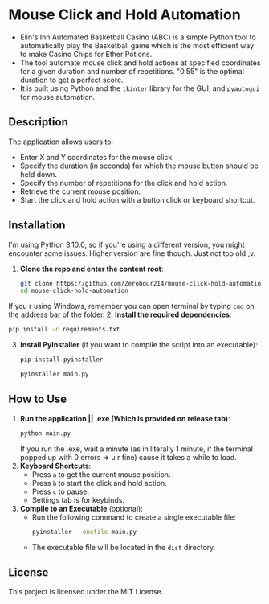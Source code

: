 # Mouse Click and Hold Automation
 
* Elin's Inn Automated Basketball Casino (ABC) is a simple Python tool to automatically play the Basketball game which is the most efficient way to make Casino Chips for Ether Potions. 
* The tool automate mouse click and hold actions at specified coordinates for a given duration and number of repetitions. "0.55" is the optimal duration to get a perfect score.
* It is built using Python and the `tkinter` library for the GUI, and `pyautogui` for mouse automation.

## Description

The application allows users to:
- Enter X and Y coordinates for the mouse click.
- Specify the duration (in seconds) for which the mouse button should be held down.
- Specify the number of repetitions for the click and hold action.
- Retrieve the current mouse position.
- Start the click and hold action with a button click or keyboard shortcut.

## Installation
I'm using Python 3.10.0, so if you're using a different version, you might encounter some issues. Higher version are fine though. Just not too old ;v.
1. **Clone the repo and enter the content root**:
   ```sh
   git clone https://github.com/Zerohour214/mouse-click-hold-automation.git
   cd mouse-click-hold-automation
   ```
If you r using Windows, remember you can open terminal by typing `cmd` on the address bar of the folder.
2. **Install the required dependencies**:
   ```sh
   pip install -r requirements.txt
   ```

3. **Install PyInstaller** (if you want to compile the script into an executable):
   ```sh
   pip install pyinstaller
   ```
   ```sh
   pyinstaller main.py   
   ```

## How to Use

1. **Run the application || .exe (Which is provided on release tab)**:
   ```sh
   python main.py
   ```
   If you run the .exe, wait a minute (as in literally 1 minute, if the terminal popped up with 0 errors => u r fine) cause it takes a while to load.
2. **Keyboard Shortcuts**:
   - Press `a` to get the current mouse position.
   - Press `b` to start the click and hold action.
   - Press `c` to pause.
   - Settings tab is for keybinds.
3. **Compile to an Executable** (optional):
   - Run the following command to create a single executable file:
     ```sh
     pyinstaller --onefile main.py
     ```
   - The executable file will be located in the `dist` directory.

## License

This project is licensed under the MIT License.
```